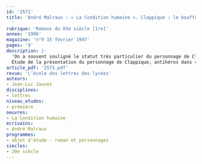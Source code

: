 ```yaml
---
id: '2571'
title: 'André Malraux : « La Condition humaine ». Clappique : le bouffon et l’(H/h)istoire
  '
rubrique: 'Romans du XXe siècle [1re]'
annee: '1996'
magazine: 'n°9 15 février 1997'
pages: '9'
description: |-
  'On a souvent souligné le statut très particulier du personnage de Clappique dans la production romanesque de Malraux. Tous les traits qui accusent son caractère d’anti-héros et renforcent son « épaisseur humaine » lui permettent d’échapper au reproche souvent adressé à d’autres figures romanesques de l’œuvre malrucienne, celui de n’être que des idées incarnées…
  Étude de la présentation du personnage de Clappique, antihéros dans « La Condition humaine » de Malraux : théâtralité, bouffonnerie parodique, décalage avec la réalité historique…'
article_pdf: '2571.pdf'
revue: 'L’école des lettres des lycées'
auteurs:
- Jean-Luc Jaunet
disciplines:
- lettres
niveau_etudes:
- première
oeuvres:
- La Condition humaine
ecrivains:
- André Malraux
programmes:
- objet d’étude - roman et personnages
siecles:
- 20e siècle
---
```

